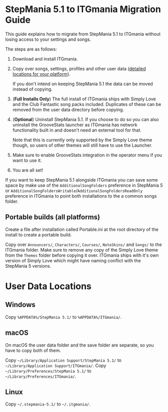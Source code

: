 StepMania 5.1 to ITGmania Migration Guide
=========================================

This guide explains how to migrate from StepMania 5.1 to ITGmania without losing access to your settings and songs.

The steps are as follows:

1. Download and install ITGmania.
2. Copy over songs, settings, profiles and other user data ([detailed locations for your platform](#user-data-locations)).
   
   If you don't intend on keeping StepMania 5.1 the data can be moved instead of copying.
3. (**Full Installs Only**) The full install of ITGmania ships with Simply Love and the Club Fantastic song packs included. Duplicates of these can be removed from the user data directory before copying.
4. (**Optional**) Uninstall StepMania 5.1.
   If you choose to do so you can also uninstall the GrooveStats launcher as ITGmania has network functionality built in and doesn't need an external tool for that. 
   
   Note that this is currently only supported by the Simply Love theme though, so users of other themes will still have to use the Launcher.
5. Make sure to enable GrooveStats integration in the operator menu if you want to use it.
6. You are all set!

If you want to keep StepMania 5.1 alongside ITGmania you can save some space by make use of the `AdditionalSongFolders` preference in StepMania 5 or `AdditionalSongFoldersWritable`/`AdditionalSongFoldersReadOnly` preference in ITGmania to point both installations to the a common songs folder.

## Portable builds (all platforms)

Create a file after installation called Portable.ini at the root directory of the install to create a portable build.

Copy over `Announcers/`, `Characters/`, `Courses/`, `NoteSkins/` and `Songs/` to the ITGmania folder.
Make sure to remove any copy of the Simply Love theme from the `Themes` folder before copying it over. ITGmania ships with it's own version of Simply Love which might have naming conflict with the StepMania 5 versions.

# User Data Locations

## Windows

Copy `%APPDATA%/StepMania 5.1/` to `%APPDATA%/ITGmania/`.

## macOS

On macOS the user data folder and the save folder are separate, so you have to copy both of them.

Copy `~/Library/Application Support/StepMania 5.1/` to `~/Library/Application Support/ITGmania/`.
Copy `~/Library/Preferences/StepMania 5.1/` to `~/Library/Preferences/ITGmania/`.

## Linux

Copy `~/.stepmania-5.1/` to `~/.itgmania/`.
